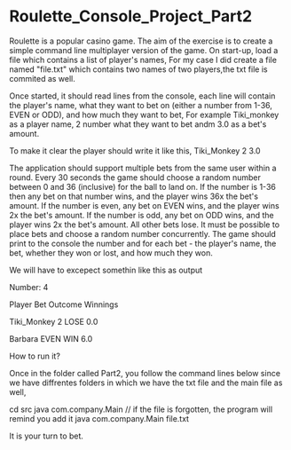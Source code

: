 # Roulette_Console_Project_Part2

Roulette is a popular casino game. The aim of the exercise is to create a simple command line multiplayer version of the game.
On start-up, load a file which contains a list of player's names, For my case I did create a file named "file.txt" which contains two names of two players,the txt file is commited as well.

Once started, it should read lines from the console, each line will contain the player's name, what they want to bet on (either a number from 1-36, EVEN or ODD), and how much they want to bet, For example Tiki_monkey as a player name, 2 number what they want to bet andm 3.0 as a bet's amount.

To make it clear the player should write it like this, Tiki_Monkey 2 3.0

The application should support multiple bets from the same user within a round.
Every 30 seconds the game should choose a random number between 0 and 36 (inclusive) for the ball to land on.
If the number is 1-36 then any bet on that number wins, and the player wins 36x the bet's amount.
If the number is even, any bet on EVEN wins, and the player wins 2x the bet's amount.
If the number is odd, any bet on ODD wins, and the player wins 2x the bet's amount.
All other bets lose.
It must be possible to place bets and choose a random number concurrently.
The game should print to the console the number and for each bet - the player's name, the bet, whether they won or lost, and how much they won.

We will have to excepect somethin like this as output

Number: 4

Player            Bet     Outcome       Winnings  

Tiki_Monkey       2         LOSE             0.0

Barbara          EVEN        WIN             6.0


How to run it?

Once in the folder called Part2, you follow the command lines below since we have diffrentes folders in which we have the txt file and the main file as well,

cd src
java com.company.Main // if the file is forgotten, the program will remind you add it
java com.company.Main file.txt

It is your turn to bet.
